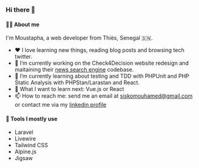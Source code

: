 ### Hi there 👋

#### 👨‍💻 About me

I'm Moustapha, a web developer from Thiès, Senegal 🇸🇳.

- ❤️ I love learning new things, reading blog posts and browsing tech twitter.
- 🔭 I’m currently working on the Check4Decision website redesign and maitaining their [news search engine](https://check4decision.univ-thies.sn/search/) codebase.
- 🌱 I’m currently learning about testing and TDD with PHPUnit and PHP Static Analysis with PHPStan/Larastan and React.
- 🤔 What I want to learn next: Vue.js or React
- 📫 How to reach me: send me an email at siskomouhamed@gmail.com or contact me via my [linkedin profile](https://www.linkedin.com/in/mouhamadou-moustapha-sissokho-548a55125/) 

#### 🔧 Tools I mostly use

- Laravel
- Livewire
- Tailwind CSS
- Alpine.js
- Jigsaw
